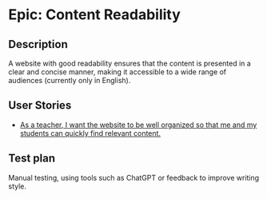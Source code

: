 # Epic: Content Readability
## Description
A website with good readability ensures that the content is presented in a clear and concise manner, making it accessible to a wide range of audiences (currently only in English).
## User Stories
* [As a teacher, I want the website to be well organized so that me and my students can quickly find relevant content.](UserStories/story4.md)

## Test plan
Manual testing, using tools such as ChatGPT or feedback to improve writing style.
